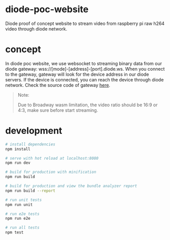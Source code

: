 # diode-poc-website

Diode proof of concept website to stream video from raspberry pi raw h264 video through diode network.

# concept

In diode poc website, we use websocket to streaming binary data from our diode gateway: wss://[mode]-[address]-[port].diode.ws. When you connect to the gateway, gateway will look for the device address in our diode servers. If the device is connected, you can reach the device through diode network. Check the source code of gateway [here](https://github.com/diodechain/diode_go_client).

> Note:
>
> Due to Broadway wasm limitation, the video ratio should be 16:9 or 4:3, make sure before start streaming.

# development

``` bash
# install dependencies
npm install

# serve with hot reload at localhost:8080
npm run dev

# build for production with minification
npm run build

# build for production and view the bundle analyzer report
npm run build --report

# run unit tests
npm run unit

# run e2e tests
npm run e2e

# run all tests
npm test
```
